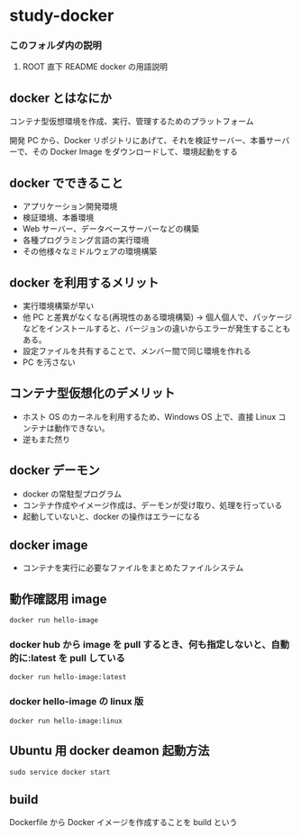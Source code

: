 # study-docker
  
### このフォルダ内の説明

1. ROOT 直下 README docker の用語説明

## docker とはなにか

コンテナ型仮想環境を作成、実行、管理するためのプラットフォーム

開発 PC から、Docker リポジトリにあげて、それを検証サーバー、本番サーバーで、その Docker Image をダウンロードして、環境起動をする

## docker でできること

- アプリケーション開発環境
- 検証環境、本番環境
- Web サーバー、データベースサーバーなどの構築
- 各種プログラミング言語の実行環境
- その他様々なミドルウェアの環境構築

## docker を利用するメリット

- 実行環境構築が早い
- 他 PC と差異がなくなる(再現性のある環境構築)
  → 個人個人で、パッケージなどをインストールすると、バージョンの違いからエラーが発生することもある。
- 設定ファイルを共有することで、メンバー間で同じ環境を作れる
- PC を汚さない

## コンテナ型仮想化のデメリット

- ホスト OS のカーネルを利用するため、Windows OS 上で、直接 Linux コンテナは動作できない。
- 逆もまた然り

## docker デーモン

- docker の常駐型プログラム
- コンテナ作成やイメージ作成は、デーモンが受け取り、処理を行っている
- 起動していないと、docker の操作はエラーになる

## docker image

- コンテナを実行に必要なファイルをまとめたファイルシステム

## 動作確認用 image

`docker run hello-image`

### docker hub から image を pull するとき、何も指定しないと、自動的に:latest を pull している

`docker run hello-image:latest`

### docker hello-image の linux 版

`docker run hello-image:linux`

## Ubuntu 用 docker deamon 起動方法

`sudo service docker start`

## build

Dockerfile から Docker イメージを作成することを build という
